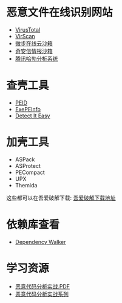 # 恶意文件在线识别网站
* [VirusTotal](https://www.virustotal.com/gui/home/upload)
* [VirScan](https://www.virscan.org/)
* [微步在线云沙箱](https://s.threatbook.com/)
* [奇安信情报沙箱](https://sandbox.ti.qianxin.com/sandbox/page)
* [腾讯哈勃分析系统](https://habo.qq.com/)

# 查壳工具
* [PEID](https://www.softpedia.com/get/Programming/Packers-Crypters-Protectors/PEiD-updated.shtml)
* [ExePEInfo](https://www.softpedia.com/get/Programming/Packers-Crypters-Protectors/ExEinfo-PE.shtml)
* [Detect It Easy](https://github.com/horsicq/Detect-It-Easy)

# 加壳工具
* ASPack
* ASProtect
* PECompact
* UPX
* Themida

这些都可以在吾爱破解下载:
[吾爱破解下载地址](https://down.52pojie.cn/Tools/Packers/)

# 依赖库查看
* [Dependency Walker](https://dependencywalker.com/)

# 学习资源
* [恶意代码分析实战.PDF](https://zh.zlibrary-sg.se/book/27736722/60cb57/%E6%81%B6%E6%84%8F%E4%BB%A3%E7%A0%81%E5%88%86%E6%9E%90%E5%AE%9E%E6%88%98.html)
* [恶意代码分析实战系列](https://www.freebuf.com/column/2876)